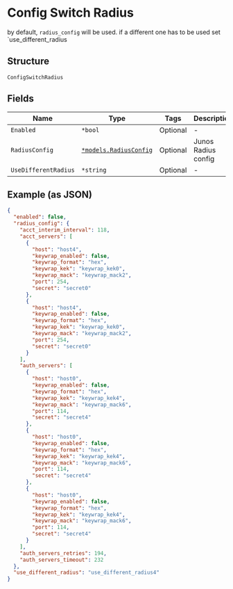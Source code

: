 
# Config Switch Radius

by default, `radius_config` will be used. if a different one has to be used set `use_different_radius

## Structure

`ConfigSwitchRadius`

## Fields

| Name | Type | Tags | Description |
|  --- | --- | --- | --- |
| `Enabled` | `*bool` | Optional | - |
| `RadiusConfig` | [`*models.RadiusConfig`](../../doc/models/radius-config.md) | Optional | Junos Radius config |
| `UseDifferentRadius` | `*string` | Optional | - |

## Example (as JSON)

```json
{
  "enabled": false,
  "radius_config": {
    "acct_interim_interval": 118,
    "acct_servers": [
      {
        "host": "host4",
        "keywrap_enabled": false,
        "keywrap_format": "hex",
        "keywrap_kek": "keywrap_kek0",
        "keywrap_mack": "keywrap_mack2",
        "port": 254,
        "secret": "secret0"
      },
      {
        "host": "host4",
        "keywrap_enabled": false,
        "keywrap_format": "hex",
        "keywrap_kek": "keywrap_kek0",
        "keywrap_mack": "keywrap_mack2",
        "port": 254,
        "secret": "secret0"
      }
    ],
    "auth_servers": [
      {
        "host": "host0",
        "keywrap_enabled": false,
        "keywrap_format": "hex",
        "keywrap_kek": "keywrap_kek4",
        "keywrap_mack": "keywrap_mack6",
        "port": 114,
        "secret": "secret4"
      },
      {
        "host": "host0",
        "keywrap_enabled": false,
        "keywrap_format": "hex",
        "keywrap_kek": "keywrap_kek4",
        "keywrap_mack": "keywrap_mack6",
        "port": 114,
        "secret": "secret4"
      },
      {
        "host": "host0",
        "keywrap_enabled": false,
        "keywrap_format": "hex",
        "keywrap_kek": "keywrap_kek4",
        "keywrap_mack": "keywrap_mack6",
        "port": 114,
        "secret": "secret4"
      }
    ],
    "auth_servers_retries": 194,
    "auth_servers_timeout": 232
  },
  "use_different_radius": "use_different_radius4"
}
```

